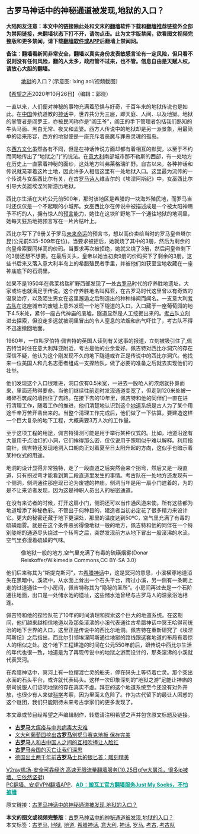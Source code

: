  <h2>古罗马神话中的神秘通道被发现,地狱的入口？</h2> <p class="notice"><b>大陆网友注意：本文中的链接除此处和文末的<a href="https://github.com/bannedbook/fanqiang" >翻墙</a>软件下载和<a href="https://github.com/killgcd/justmysocks/blob/master/README.md">翻墙推荐</a>链接外全部为禁网链接，未翻墙状态下打不开，请勿点击。此为文字版禁闻，欲看图文视频完整版和更多禁闻，请下载<a href="https://github.com/bannedbook/fanqiang">翻墙软件或APP</a>后翻墙上禁闻网。</p><p>备注：翻墙看新闻非常安全，翻墙以真实身份发表敏感言论有一定风险，但只看不说则没有任何风险，翻的人太多，政府管不过来，也不管。信息自由是天赋人权，请放心大胆的翻墙。</b></p>  <div class="entry"> <figure><figcaption><a href="https://www.bannedbook.org/bnews/tag/%e5%9c%b0%e7%8b%b1/" class="st_tag internal_tag" rel="tag" title="标签 地狱 下的日志">地狱</a>的入口？(示意图: lxing aol/视频截图）</figcaption></figure> <p>【<span class='wp_keywordlink_affiliate'><a href="https://www.soundofhope.org" title="希望之声" target="_blank">希望之声</a></span>2020年10月26日】（编辑：郭晓）</p> <p>一直以来，人们便对神秘的事物充满着恐惧与好奇，千百年来的地狱传说也是如此。在<span class='wp_keywordlink_affiliate'><a href="https://www.bannedbook.org/" title="中国" target="_blank">中国</a></span>传统道教的<a href="https://www.bannedbook.org/bnews/tag/%E7%A5%9E%E8%AF%9D/" class="st_tag internal_tag" rel="tag" title="标签 神话 下的日志">神话</a>中，世界共分为三层，即天庭、人间、以及地狱。地狱的掌管者是阎罗王，亦被民间称作是“阎王爷”，阎王的手下管理者包括我们熟知的牛头马面、黑白无常、夜叉和孟婆。西方人传说中的地狱却是另一派景象，用最简单的话来形容，西方的地狱便是一座充斥着恶魔与罪恶灵魂的孤岛。</p> <p></p> <p>东<span class='wp_keywordlink'><a href="https://www.bannedbook.org/forum3/topic47.html" title="西方传统文化汇编" target="_blank">西方文化</a></span>虽然各有不同，但是在神话传说方面却都有着相互的默契，以至于不约而同地传出了“地狱之门”的说法。在<a href="https://www.bannedbook.org/bnews/tag/%e6%84%8f%e5%a4%a7%e5%88%a9/" class="st_tag internal_tag" rel="tag" title="标签 意大利 下的日志">意大利</a>南部城市那不勒斯的西部，有一处地方在历史上一直蒙着神秘的面纱，这处地方叫弗莱格瑞旷野。自古以来，各种神话和传说就笼罩着这片土地，因此许多人相信这里有一处地狱入口。这里最为流传的一个传说与女巫西比尔有关，在古<a href="https://www.bannedbook.org/bnews/tag/%e7%bd%97%e9%a9%ac/" class="st_tag internal_tag" rel="tag" title="标签 罗马 下的日志">罗马</a><span class='wp_keywordlink'><a href="https://www.bannedbook.org/forum11/topic295.html" title="禁片：诗人的悲歌" target="_blank">诗人</a></span>维吉尔的《埃涅阿斯纪》中，女巫西比尔引导大英雄埃涅阿斯游历地狱。</p> <p>西比尔生活在大约公元前500年，那时该地区是希腊的一块海外殖民地，而罗马当时还仅仅是一个不起眼的小城邦。女巫西比尔在传说中被描述成是一个被太阳神赐予不朽的人，拥有惊人的<span class='wp_keywordlink'><a href="https://www.bannedbook.org/forum5/" title="预言玄学禁书下载" rel="nofollow">预言</a></span>能力，她住在这块旷野地下一个通往地狱的地洞里，她每天狂热地把预言写在一片片枯叶上。</p>  <p>西比尔写下了9册关于罗马<span class='wp_keywordlink'><a href="https://www.bannedbook.org/forum24/topic1469.html" title="决定未来命运的秘密" target="_blank">未来命运</a></span>的预言书，想以高价卖给当时的罗马皇帝塔尔昆(公元前535-509年在位)。当要求被拒后，她就烧了其中的3册，然后为剩余的向皇帝索要同样高的价码。当要求再次被拒绝，她就又烧了3册，然后问皇帝剩下的3册还想不想要。在最后关头，皇帝以她当初卖9册的价码买下了剩余的3册。这些书后来又落入意大利半岛上的希腊殖民者手里，并被他们如获至宝地收藏在一座神庙底下的石洞里。</p> <p></p> <p>如果不是1950年在弗莱格瑞旷野西部发现了一处<a href="https://www.bannedbook.org/bnews/tag/%e5%8f%a4%e7%bd%97%e9%a9%ac/" class="st_tag internal_tag" rel="tag" title="标签 古罗马 下的日志">古罗马</a>时代的疗养胜地遗址，大家或许也就满足于传说。这个疗养胜地名叫拜亚，在古罗马时代这里曾以有奇效的温泉治疗，以及陌生男女在这里邂逅之后制造出的种种绯闻而闻名。一支意大利<a href="https://www.bannedbook.org/bnews/tag/%E8%80%83%E5%8F%A4%E9%98%9F/" class="st_tag internal_tag" rel="tag" title="标签 考古队 下的日志">考古队</a>在这座城市的废墟上意外发现一个地下隧道的入口，入口藏于一座葡萄园的地下4.5米处，紧邻一座古代神庙的废墟，隧道显然是人工挖掘出来的。<a href="https://www.bannedbook.org/bnews/tag/%e8%80%83%e5%8f%a4/" class="st_tag internal_tag" rel="tag" title="标签 考古 下的日志">考古</a>队立刻进去探索，但没走多远就被洞里冒出的令人窒息的浓烟和热气吓住了，考古队不得不迅速撤回地面。</p> <p>1960年，一位叫罗伯特·佩吉特的英国人读到有关这事的报道，立刻被吸引住了,佩吉特当时住在意大利拜亚附近，考古是他的业余爱好。佩吉特对西比尔洞穴的存在深信不疑，他认为这个刚发现不久的地下隧道或许正是传说中的西比尔洞穴。他找来一位美国人和几名志愿者组成一支探险队，做了必要的准备之后就去实现他们的壮举。</p> <p></p>  <p>他们发现这个入口很难进，洞口仅有0.5米宽，一进去一股呛人的浓烟就扑鼻而来，里面还热得要命。当他们继续往前走时发现通道变宽了，但走到120米处被一堵碎石筑成的墙挡住了去路。在接下去的10年里，佩吉特和他的同伴们一直在进行清理工作，随着工作的推进，他们清楚地认识到这个<a href="https://www.bannedbook.org/bnews/tag/%E5%9C%B0%E9%81%93/" class="st_tag internal_tag" rel="tag" title="标签 地道 下的日志">地道</a>系统是古人为了某个用途千辛万苦开凿出来的。当整个清理工作完成后，他们做了一下估算，要建造这样一个巨大复杂的地下工程，大概需要3万人次的工作量。</p> <p>至于这项工程的用途，佩吉特猜测可能是用于举行某种仪式的。比如，地道沿途有大量用于点油灯的小洞，它们挨得那么密，仅仅说用于照明似乎难以解释。利用指南针，佩吉特还发现地洞入口朝向正对着夏至日太阳升起的方向，这似乎也暗示着某种仪式的用途。</p> <p>地洞的设计显得非常独特，走了一段直道之后突然会来个拐弯，然后又是一段直道，只有拐过弯才能看到第二段直道里发生的事情。考古队在一处地方还发现有一个侧洞，侧洞通往那座现已沦为废墟的神庙。侧洞当年是用一扇小门遮着的，为的是不让来访者发现，因为这是神职人员出入的秘密通道。</p> <p>在没有来访者的时候，打开这扇小门，侧洞还可以当作通风道来使。所有这些都为地道增添了神秘色彩。不管出于何种目的，建造者当初必定花了很多精力来设计它。更大的秘密还藏于地下更深处，那里的温度达到50ºC，空气里充满了有毒的硫磺烟雾。就是在这个条件恶劣得像地狱一般的地方，佩吉特和他的同伴在一个特别陡峭的通道尽头绕过一个转弯之后，突然发现前方从地下冒出一股滚沸的水流，空气里弥漫着硫磺的气味。</p> <figure><figcaption>像地狱一般的地方,空气里充满了有毒的硫磺烟雾(Donar Reiskoffer/Wikimedia Commons,CC BY-SA 3.0）</figcaption></figure> <p>他们后来称其为“斯提克斯河”，古<a href="https://www.bannedbook.org/bnews/tag/%E5%B8%8C%E8%85%8A%E7%A5%9E%E8%AF%9D/" class="st_tag internal_tag" rel="tag" title="标签 希腊神话 下的日志">希腊神话</a>中，这是冥河的意思，小溪横穿地道消失在黑暗中。溪流中，从水面上耸出一个石头平台，跨过小溪，另一侧有一条朝上走的过道通往一个小房间，佩吉特称其为“隐秘的圣所”。小房间再过去是一个石阶通往地面，出口是一处储水池的遗址，这些储水池曾经与古罗马人的温泉浴池相连。</p>  <p>佩吉特和他的探险队花了10年的时间清理和探索这个巨大的地道系统。在这期间，他们越来越相信地道以及那条滚沸的小溪代表通往古希腊神话中冥王哈得司统治的地下世界的入口，这里正是传说中的西比尔地洞。佩吉特在重新研究了《埃涅阿斯纪》之后指出，西比尔引领埃涅阿斯通往地狱的路线跟这套地道的布局有着惊人的相似之处。这个地下工程建造的时间在公元550年前后，跟传说中西比尔生活的年代也很一致，地道是为了再现传说中的地狱之游而设计的，那条滚沸的小溪就代表冥河。</p> <p></p> <p>在希腊神话中，冥河上有一位摆渡亡灵的船夫，停在码头上等待着亡灵。那个突出水面的石头平台，或许就代表码头。这样一次印象深刻的“地狱之游”足能让神庙的祭司说服人们证明地狱的存在真实不虚。拜亚的这个地道系统至今还没有对外开放，也很少有人来做<span class='wp_keywordlink'><a href="https://www.bannedbook.org/forum11/topic309.html" title="禁片：“科学”的棍子" target="_blank">科学</a></span>考察，因为里面太危险了。作为古代留下的最让人困惑的这个谜团，我们只能期待未来考古学家们的更多发现了。</p> <p>本文章或节目经希望之声编辑制作，转载请注明希望之声并包含原文标题及链接。</p> <ul class='op-related-articles' title='相关阅读'> <li><a href='https://www.bannedbook.org/bnews/bannedvideo/20201009/1410579.html' target='_blank'><b>古罗马</b>大瘟疫与中共病毒大灾难</a></li> <li><a href='https://www.bannedbook.org/bnews/baitai/20200529/1336172.html' target='_blank'>义大利葡萄园挖出<b>古罗马</b>别墅马赛克地板 保存完美</a></li> <li><a href='https://www.bannedbook.org/bnews/lifebaike/20200529/1336092.html' target='_blank'><b>古罗马</b>人和古中国人之间的互相吹捧让人脸红</a></li> <li><a href='https://www.bannedbook.org/bnews/lifebaike/20200402/1304859.html' target='_blank'><b>古罗马</b>帝国的灭亡让我们深思</a></li> <li><a href='https://www.bannedbook.org/bnews/baitai/20200229/1285678.html' target='_blank'>德国出土两千年前<b>古罗马</b>士兵的银匕首：雕刻精美</a></li> </ul> <p class="texttj"> <a href="https://github.com/bannedbook/fanqiang/wiki/V2ray%E6%9C%BA%E5%9C%BA" target="_blank">V2ray机场-安全可靠经济 高速无限流量翻墙服务(10.25日gfw大屠杀，很多ip被墙，它依然坚挺)</a><br/> <a href="https://github.com/bannedbook/fanqiang/wiki/%E7%A6%81%E9%97%BB%E7%BD%91%E5%AE%89%E5%8D%93%E7%BF%BB%E5%A2%99%E6%96%B0%E9%97%BBAPP" target="_blank">PC翻墙、安卓VPN翻墙APP</a>、<span onclick="window.open('https://github.com/killgcd/justmysocks/blob/master/README.md')" style="font-weight:bold;color:#00A191;cursor:pointer;text-decoration:underline;outline:none">AD：搬瓦工官方翻墙服务Just My Socks，不怕被墙</span></p><p>原文链接：<a class="src_link"  href="https://www.soundofhope.org/post/435547" target="_blank">古罗马神话中的神秘通道被发现,地狱的入口？</a></p> <a name='sharetosocial'></a>       <div><b>本文的图文或视频完整版</b>：<a href='https://www.bannedbook.org/bnews/comments/20201026/1420656.html'>古罗马神话中的神秘通道被发现,地狱的入口？</a></div>  </div><!--END ENTRY--> <div class="postfooter"> <div>本文标签：<a href="https://www.bannedbook.org/bnews/tag/%e5%8f%a4%e7%bd%97%e9%a9%ac/" rel="tag">古罗马</a>, <a href="https://www.bannedbook.org/bnews/tag/%e5%9c%b0%e7%8b%b1/" rel="tag">地狱</a>, <a href="https://www.bannedbook.org/bnews/tag/%E5%9C%B0%E9%81%93/" rel="tag">地道</a>, <a href="https://www.bannedbook.org/bnews/tag/%E5%B8%8C%E8%85%8A%E7%A5%9E%E8%AF%9D/" rel="tag">希腊神话</a>, <a href="https://www.bannedbook.org/bnews/tag/%e6%84%8f%e5%a4%a7%e5%88%a9/" rel="tag">意大利</a>, <a href="https://www.bannedbook.org/bnews/tag/%E7%A5%9E%E8%AF%9D/" rel="tag">神话</a>, <a href="https://www.bannedbook.org/bnews/tag/%e7%bd%97%e9%a9%ac/" rel="tag">罗马</a>, <a href="https://www.bannedbook.org/bnews/tag/%e8%80%83%e5%8f%a4/" rel="tag">考古</a>, <a href="https://www.bannedbook.org/bnews/tag/%E8%80%83%E5%8F%A4%E9%98%9F/" rel="tag">考古队</a></div>  </div><!--END POSTFOOTER--> 